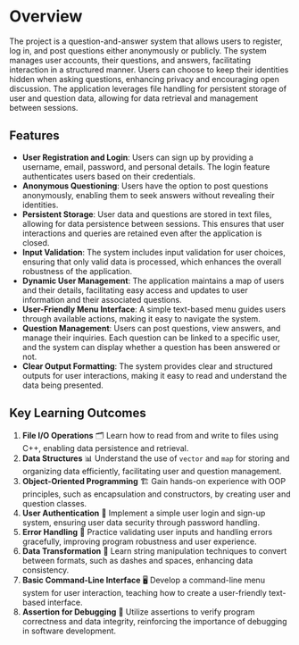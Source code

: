 # Overview

The project is a question-and-answer system that allows users to register, log in, and post questions either anonymously or publicly. 
The system manages user accounts, their questions, and answers, facilitating interaction in a structured manner. 
Users can choose to keep their identities hidden when asking questions, enhancing privacy and encouraging open discussion. 
The application leverages file handling for persistent storage of user and question data, allowing for data retrieval and management between sessions.

## Features

- **User Registration and Login**: Users can sign up by providing a username, email, password, and personal details. The login feature authenticates users based on their credentials.
- **Anonymous Questioning**: Users have the option to post questions anonymously, enabling them to seek answers without revealing their identities.
- **Persistent Storage**: User data and questions are stored in text files, allowing for data persistence between sessions. This ensures that user interactions and queries are retained even after the application is closed.
- **Input Validation**: The system includes input validation for user choices, ensuring that only valid data is processed, which enhances the overall robustness of the application.
- **Dynamic User Management**: The application maintains a map of users and their details, facilitating easy access and updates to user information and their associated questions.
- **User-Friendly Menu Interface**: A simple text-based menu guides users through available actions, making it easy to navigate the system.
- **Question Management**: Users can post questions, view answers, and manage their inquiries. Each question can be linked to a specific user, and the system can display whether a question has been answered or not.
- **Clear Output Formatting**: The system provides clear and structured outputs for user interactions, making it easy to read and understand the data being presented.

## Key Learning Outcomes

1. **File I/O Operations** 🗂️ 
   Learn how to read from and write to files using C++, enabling data persistence and retrieval.
2. **Data Structures** 📊 
   Understand the use of `vector` and `map` for storing and organizing data efficiently, facilitating user and question management.
3. **Object-Oriented Programming** 🏗️
   Gain hands-on experience with OOP principles, such as encapsulation and constructors, by creating user and question classes.
4. **User Authentication** 🔐
   Implement a simple user login and sign-up system, ensuring user data security through password handling.
5. **Error Handling** 🚨
   Practice validating user inputs and handling errors gracefully, improving program robustness and user experience.
6. **Data Transformation** 🔄
   Learn string manipulation techniques to convert between formats, such as dashes and spaces, enhancing data consistency.
7. **Basic Command-Line Interface** 🖥️
   Develop a command-line menu system for user interaction, teaching how to create a user-friendly text-based interface.
8. **Assertion for Debugging** 🧪
   Utilize assertions to verify program correctness and data integrity, reinforcing the importance of debugging in software development.
